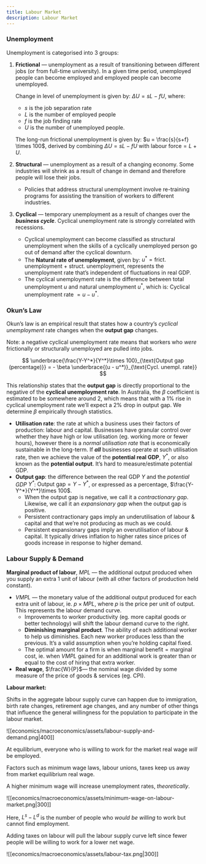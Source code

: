 ```yaml
---
title: Labour Market
description: Labour Market
---
```


### Unemployment

Unemployment is categorised into 3 groups:

1. **Frictional** — unemployment as a result of transitioning between different jobs (or from full-time university). In a given time period, unemployed people can become employed and employed people can become unemployed.
    
    Change in level of unemployment is given by: $\Delta U = sL - fU$, where:
    
    - $s$ is the job separation rate
    - $L$ is the number of employed people
    - $f$ is the job finding rate
    - $U$ is the number of unemployed people.
    
    The long-run frictional unemployment is given by: $u = \frac{s}{s+f} \times 100$, derived by combining $\Delta U = sL - fU$ with $\text{labour force}=L+U$.
    
2. **Structural** — unemployment as a result of a changing economy. Some industries will shrink as a result of change in demand and therefore people will lose their jobs.
    - Policies that address structural unemployment involve re-training programs for assisting the transition of workers to different industries.
3. **Cyclical** — temporary unemployment as a result of changes over the ***business cycle***. Cyclical unemployment rate is strongly correlated with recessions. 
    - Cyclical unemployment can become classified as structural unemployment when the skills of a cyclically unemployed person go out of demand after the cyclical downturn.
    - The **Natural rate of unemployment**, given by: $u^* = \text{frict. unemployment + struct. unemployment}$, represents the unemployment rate that’s independent of fluctuations in real GDP.
    - The cyclical unemployment rate is the difference between total unemployment $u$ and natural unemployment $u^*$, which is: $\text{Cyclical unemployment rate }= u - u^*$.

### Okun’s Law

Okun’s law is an empirical result that states how a country’s *cyclical unemployment* rate changes when the **output gap** changes. 

Note: a negative cyclical unemployment rate means that workers who *were* frictionally or structurally unemployed are pulled into jobs.

$$
\underbrace{\frac{Y-Y^*}{Y^*}\times 100}_{\text{Output gap (percentage)}}  = - \beta \underbrace{(u - u^*)}_{\text{Cycl. unempl. rate}}
$$

This relationship states that the **output gap** is directly proportional to the negative of the **cyclical unemployment rate**. In Australia, the $\beta$ coefficient is estimated to be somewhere around 2, which means that with a 1% rise in cyclical unemployment rate we’ll expect a 2% drop in output gap. We determine $\beta$  empirically through statistics.

- **Utilisation rate**: the rate at which a business uses their factors of production: labour and capital. Businesses have granular control over whether they have high or low utilisation (eg. working more or fewer hours), however there is a *normal utilisation rate* that is economically sustainable in the long-term. If ***all*** businesses operate at such utilisation rate, then we achieve the value of the **potential real GDP**, $Y^*$, or also known as the **potential output**. It’s hard to measure/estimate potential GDP.
- **Output gap**: the difference between the real GDP $Y$ and the *potential GDP $Y^*$*: $\text{Output gap} = Y - Y^*$, or expressed as a percentage, $\frac{Y-Y^*}{Y^*}\times 100$.
    - When the output gap is negative, we call it a *contractionary gap*. Likewise, we call it an *expansionary gap* when the output gap is positive.
    - Persistent contractionary gaps imply an underutilisation of labour & capital and that we’re not producing as much as we could.
    - Persistent expansionary gaps imply an overutilisation of labour & capital. It typically drives inflation to higher rates since prices of goods increase in response to higher demand.

### Labour Supply & Demand

**Marginal product of labour**, $MPL$ — the additional output produced when you supply an extra 1 unit of labour (with all other factors of production held constant).

- $VMPL$ — the monetary value of the additional output produced for each extra unit of labour, ie. $p\times MPL$, where $p$ is the price per unit of output. This represents the labour demand curve.
    - Improvements to worker productivity (eg. more capital goods or better technology) will shift the labour demand curve to the right.
    - **Diminishing marginal product**. The ability of each additional worker to help us diminishes. Each new worker produces less than the previous. It’s a valid assumption when you’re holding capital fixed.
    - The optimal amount for a firm is when $\text{marginal benefit}=\text{marginal cost}$, ie. when $VMPL$ gained for an additional work is greater than or equal to the cost of hiring that extra worker.
- **Real wage**, $\frac{W}{P}$— the nominal wage divided by some measure of the price of goods & services (eg. CPI).




**Labour market:**

Shifts in the aggregate labour supply curve can happen due to immigration, birth rate changes, retirement age changes, and any number of other things that influence the general willingness for the population to participate in the labour market.

![[economics/macroeconomics/assets/labour-supply-and-demand.png|400]]

At equilibrium, everyone who is willing to work for the market real wage *will* be employed.

Factors such as minimum wage laws, labour unions, taxes keep us away from market equilibrium real wage.

A higher minimum wage will increase unemployment rates, *theoretically*.

![[economics/macroeconomics/assets/minimum-wage-on-labour-market.png|300]]

Here, $L^s-L^d$ is the number of people who *would be willing* to work but cannot find employment.

Adding taxes on labour will pull the labour supply curve left since fewer people will be willing to work for a lower net wage.

![[economics/macroeconomics/assets/labour-tax.png|300]]


